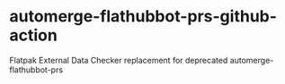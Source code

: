 # automerge-flathubbot-prs-github-action
Flatpak External Data Checker replacement for deprecated automerge-flathubbot-prs
